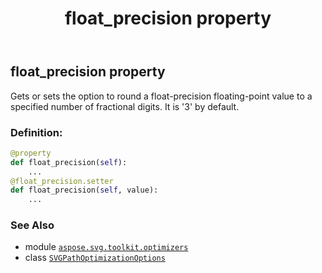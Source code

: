 ﻿---
title: float_precision property
second_title: Aspose.SVG for Python via .NET API References
description: 
type: docs
weight: 60
url: /python-net/aspose.svg.toolkit.optimizers/svgpathoptimizationoptions/float_precision/
is_root: false
---

## float_precision property


Gets or sets the option to round a float-precision floating-point value to a specified number of fractional digits. It is '3' by default.
### Definition:
```python
@property
def float_precision(self):
    ...
@float_precision.setter
def float_precision(self, value):
    ...
```

### See Also
* module [`aspose.svg.toolkit.optimizers`](../../)
* class [`SVGPathOptimizationOptions`](/svg/python-net/aspose.svg.toolkit.optimizers/svgpathoptimizationoptions)
